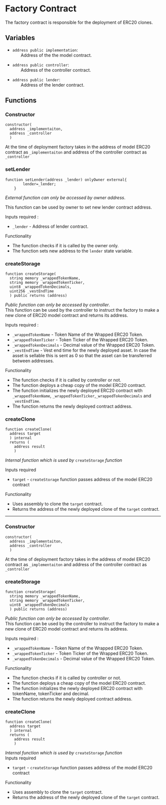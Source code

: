 Factory Contract 
======================
The factory contract is responsible for the deployment of ERC20 clones.

Variables
-------------
* `address public implementation`:<br />
  &ensp;&nbsp;&nbsp;&nbsp;&nbsp; Address of the the model contract.

* `address public controller`:<br />
  &ensp;&nbsp;&nbsp;&nbsp;&nbsp; Address of the controller contract.

* `address public lender`:<br />
  &ensp;&nbsp;&nbsp;&nbsp;&nbsp; Address of the lender contract.

Functions 
-----------------

### Constructor

```solidity
constructor(
  address _implementaiton,
  address _controller
  )
```
At the time of deployment factory takes in the address of model ERC20 contract as `_implementaiton` and address of the controller contract as `_controller`

### setLender

```solidity
function setLender(address _lender) onlyOwner external{
        lender=_lender;
    }
```
*External function can only be accessed by owner address*.   

This function can be used by owner to set new lender contract address.

   
Inputs required :
* `_lender` - Address of lender contract.

Functionality  
* The function checks if it is called by the owner only.
* The function sets new address to the `lender` state variable.

### createStorage

```solidity
function createStorage(
  string memory _wrappedTokenName, 
  string memory _wrappedTokenTicker, 
  uint8 _wrappedTokenDecimals,
  uint256 _vestEndTime
  ) public returns (address)
```

*Public function can only be accessed by controller*. <br/>
This function can be used by the controller to instruct the factory to make a new clone of ERC20 model contract and returns its address.

   
Inputs required :
* `_wrappedTokenName` - Token Name of the Wrapped ERC20 Token.
* `_wrappedTokenTicker` - Token Ticker of the Wrapped ERC20 Token.
* `_wrappedTokenDecimals` - Decimal value of the Wrapped ERC20 Token.
* `_vestEndTime` - Vest end time for the newly deployed asset. In case the asset is sellable this is sent as 0 so that the asset can be transferred between addresses.

Functionality  
* The function checks if it is called by controller or not.
* The function deploys a cheap copy of the model ERC20 contract.
* The function initializes the newly deployed ERC20 contract with `_wrappedTokenName`, `_wrappedTokenTicker`,`_wrappedTokenDecimals` and `_vestEndTime`.
* The function returns the newly deployed contract address.


### createClone

```solidity
function createClone(
  address target
  ) internal 
  returns (
    address result
    ) 
```

*Internal function which is used by* `createStorage` *function*  
   
Inputs required 
* `target` - `createStorage` function passes address of the model ERC20 contract

Functionality  
* Uses assembly to clone the `target` contract. 
* Returns the address of the newly deployed clone of the `target` contract.

-----------------

### Constructor

```solidity
constructor(
  address _implementaiton,
  address _controller
  )
```
At the time of deployment factory takes in the address of model ERC20 contract as `_implementaiton` and address of the controller contract as `_controller`

### createStorage

```solidity
function createStorage(
  string memory _wrappedTokenName, 
  string memory _wrappedTokenTicker, 
  uint8 _wrappedTokenDecimals
  ) public returns (address)
```

*Public function can only be accessed by controller*. <br/>
This function can be used by the controller to instruct the factory to make a new clone of ERC20 model contract and returns its address.

Inputs required :
* `_wrappedTokenName` - Token Name of the Wrapped ERC20 Token.
* `_wrappedTokenTicker` - Token Ticker of the Wrapped ERC20 Token.
* `_wrappedTokenDecimals` - Decimal value of the Wrapped ERC20 Token.

Functionality  
* The function checks if it is called by controller or not.
* The function deploys a cheap copy of the model ERC20 contract.
* The function initializes the newly deployed ERC20 contract with tokenName, tokenTicker and decimal.
* The function returns the newly deployed contract address.


### createClone

```solidity
function createClone(
  address target
  ) internal 
  returns (
    address result
    ) 
```

*Internal function which is used by* `createStorage` *function*  
Inputs required 
* `target` - `createStorage` function passes address of the model ERC20 contract

Functionality  
* Uses assembly to clone the `target` contract. 
* Returns the address of the newly deployed clone of the `target` contract.